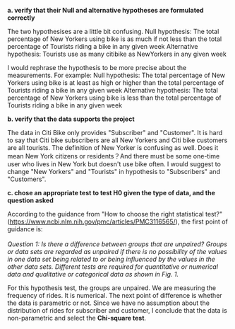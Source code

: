 <b>a. verify that their Null and alternative hypotheses are formulated correctly</b>

The two hypothesises are a little bit confusing. 
Null hypothesis: The total percentage of New Yorkers using bike is as much if not less than the total percentage of Tourists riding a bike in any given week
Alternative hypothesis: Tourists use as many citibike as NewYorkers in any given week

I would rephrase the hypothesis to be more precise about the measurements.
For example:
Null hypothesis: The total percentage of New Yorkers using bike is at least as high or higher than the total percentage of Tourists riding a bike in any given week
Alternative hypothesis: The total percentage of New Yorkers using bike is less than the total percentage of Tourists riding a bike in any given week

<b>b. verify that the data supports the project</b>

The data in Citi Bike only provides "Subscriber" and "Customer". It is hard to say that Citi bike subscribers are all New Yorkers and Citi bike customers are all tourists. The definition of New Yorker is confusing as well. Does it mean New York citizens or residents？And there must be some one-time user who lives in New York but doesn't use bike often.
I would suggest to change "New Yorkers" and "Tourists" in hypothesis to "Subscribers" and "Customers".

<b>c. chose an appropriate test to test H0 given the type of data, and the question asked</b>

According to the guidance from "How to choose the right statistical test?" (https://www.ncbi.nlm.nih.gov/pmc/articles/PMC3116565/), the first point of guidance is:
<br><br>
<i>Question 1: Is there a difference between groups that are unpaired? Groups or data sets are regarded as unpaired if there is no possibility of the values in one data set being related to or being influenced by the values in the other data sets. Different tests are required for quantitative or numerical data and qualitative or categorical data as shown in Fig. 1.</i>

For this hypothesis test, the groups are unpaired. We are measuring the frequency of rides. It is numerical. The next point of difference is whether the data is parametric or not. Since we have no assumption about the distribution of rides for subscriber and customer, I conclude that the data is non-parametric and select the <b>Chi-square test</b>.
